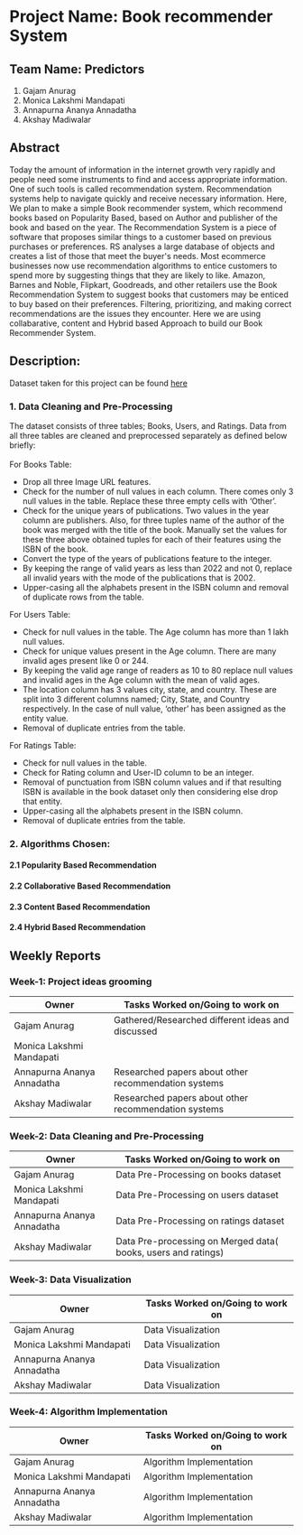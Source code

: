 # Project Name: Book recommender System 
## Team Name: Predictors
1. Gajam Anurag 
2. Monica Lakshmi Mandapati
3. Annapurna Ananya Annadatha
4. Akshay Madiwalar

## Abstract

Today the amount of information in the internet growth very rapidly and people need some instruments to find and access appropriate information. One of such tools is called recommendation system. Recommendation systems help to navigate quickly and receive necessary information. Here, We plan to make a simple Book recommender system, which recommend books based on Popularity Based, based on Author and publisher of the book and based on the year. The Recommendation System is a piece of software that proposes similar things to a customer based on previous purchases or preferences. RS analyses a large database of objects and creates a list of those that meet the buyer's needs. Most ecommerce businesses now use recommendation algorithms to entice customers to spend more by suggesting things that they are likely to like. Amazon, Barnes and Noble, Flipkart, Goodreads, and other retailers use the Book Recommendation System to suggest books that customers may be enticed to buy based on their preferences. Filtering, prioritizing, and making correct recommendations are the issues they encounter. Here we are using collabarative, content and Hybrid based Approach to build our Book Recommender System.

## Description:

<p>Dataset taken for this project can be found <a href=https://www.kaggle.com/datasets/arashnic/book-recommendation-dataset/>here</a></p>

### 1. Data Cleaning and Pre-Processing
The dataset consists of three tables; Books, Users, and Ratings. Data from all three tables are cleaned and preprocessed separately as defined below briefly:<br><br>
For Books Table:
* Drop all three Image URL features.
* Check for the number of null values in each column. There comes only 3 null values in the table. Replace these three empty cells with ‘Other’.
* Check for the unique years of publications. Two values in the year column are publishers. Also, for three tuples name of the author of the book was merged with the title of the book. Manually set the values for these three above obtained tuples for each of their features using the ISBN of the book.
* Convert the type of the years of publications feature to the integer.
* By keeping the range of valid years as less than 2022 and not 0, replace all invalid years with the mode of the publications that is 2002.
* Upper-casing all the alphabets present in the ISBN column and removal of duplicate rows from the table.

For Users Table:
* Check for null values in the table. The Age column has more than 1 lakh null values.
* Check for unique values present in the Age column. There are many invalid ages present like 0 or 244.
* By keeping the valid age range of readers as 10 to 80 replace null values and invalid ages in the Age column with the mean of valid ages.
* The location column has 3 values city, state, and country. These are split into 3 different columns named; City, State, and Country respectively. In the case of null value, ‘other’ has been assigned as the entity value.
* Removal of duplicate entries from the table.

For Ratings Table:
* Check for null values in the table.
* Check for Rating column and User-ID column to be an integer.
* Removal of punctuation from ISBN column values and if that resulting ISBN is available in the book dataset only then considering else drop that entity.
* Upper-casing all the alphabets present in the ISBN column.
* Removal of duplicate entries from the table.

### 2. Algorithms Chosen:

#### 2.1 Popularity Based Recommendation
#### 2.2 Collaborative Based Recommendation
#### 2.3 Content Based Recommendation
#### 2.4 Hybrid Based Recommendation


## Weekly Reports


### Week-1: Project ideas grooming

| Owner      | Tasks Worked on/Going to work on |
| ----------- | ----------- |
| Gajam Anurag       | Gathered/Researched different ideas and discussed      |
| Monica Lakshmi Mandapati  |       |
| Annapurna Ananya Annadatha    | Researched papers about other recommendation systems        |
| Akshay Madiwalar  | Researched papers about other recommendation systems        |

### Week-2: Data Cleaning and Pre-Processing 

| Owner      | Tasks Worked on/Going to work on |
| ----------- | ----------- |
| Gajam Anurag       | Data Pre-Processing on books dataset    |
| Monica Lakshmi Mandapati  | Data Pre-Processing on users dataset        |
| Annapurna Ananya Annadatha    | Data Pre-Processing on ratings dataset       |
| Akshay Madiwalar  |  Data Pre-processing on Merged data( books, users and ratings)       |

### Week-3: Data Visualization

| Owner      | Tasks Worked on/Going to work on |
| ----------- | ----------- |
| Gajam Anurag       | Data Visualization       |
| Monica Lakshmi Mandapati  | Data Visualization        |
| Annapurna Ananya Annadatha    | Data Visualization        |
| Akshay Madiwalar  | Data Visualization        |

### Week-4: Algorithm Implementation

| Owner      | Tasks Worked on/Going to work on |
| ----------- | ----------- |
| Gajam Anurag       | Algorithm Implementation       |
| Monica Lakshmi Mandapati  | Algorithm Implementation       |
| Annapurna Ananya Annadatha    | Algorithm Implementation       |
| Akshay Madiwalar  | Algorithm Implementation       |
